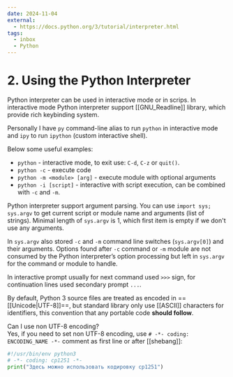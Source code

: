 ```yaml
---
date: 2024-11-04
external:
  - https://docs.python.org/3/tutorial/interpreter.html
tags:
  - inbox
  - Python
---
```


# 2. Using the Python Interpreter

Python interpreter can be used in interactive mode or in scrips. In interactive
mode Python interpreter support [[GNU_Readline]] library, which provide rich
keybinding system.

Personally I have `py` command-line alias to run `python` in interactive mode
and `ipy` to run `ipython` (custom interactive shell).

Below some useful examples:

- `python` - interactive mode, to exit use: `C-d`, `C-z` or `quit()`.
- `python -c` - execute code
- `python -m <module> [arg]` - execute module with optional arguments
- `python -i [script]` - interactive with script execution, can be combined with
`-c` and `-m`.

Python interpreter support argument parsing. You can use `import sys; sys.argv`
to get current script or module name and arguments (list of strings). Minimal
length of `sys.argv` is 1, which first item is empty if we don't use any
arguments.

In `sys.argv` also stored `-c` and `-m` command line switches (`sys.argv[0]`)
and their arguments. Options found after `-c` command or `-m` module are not
consumed by the Python interpreter’s option processing but left in `sys.argv`
for the command or module to handle.

In interactive prompt usually for next command used `>>>` sign, for continuation
lines used secondary prompt `...`.

By default, Python 3 source files are treated as encoded in
==[[Unicode|UTF-8]]==, but standard library only use [[ASCII]] characters for
identifiers, this convention that any portable code **should follow**.

Can I use non UTF-8 encoding?
&#10;<br>
Yes, if you need to set non UTF-8 encoding, use `# -*- coding: ENCODING_NAME
-*-` comment as first line or after [[shebang]]:
```python
#!/usr/bin/env python3
# -*- coding: cp1251 -*-
print("Здесь можно использовать кодировку cp1251")
```
<!--SR:!2024-11-21,5,230-->
